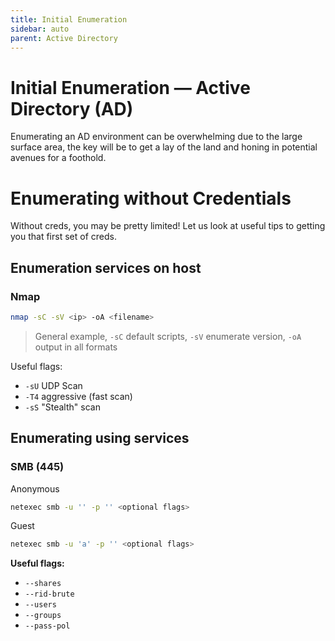 ```yaml
---
title: Initial Enumeration
sidebar: auto
parent: Active Directory
---
```


# Initial Enumeration — Active Directory (AD)
Enumerating an AD environment can be overwhelming due to the large surface area, the key will be to get a lay of the land and honing in potential avenues for a foothold.


# Enumerating without Credentials
Without creds, you may be pretty limited! Let us look at useful tips to getting you that first set of creds.

## Enumeration services on host

### Nmap
```bash
nmap -sC -sV <ip> -oA <filename>
```
> General example, `-sC` default scripts, `-sV` enumerate version, `-oA` output in all formats

Useful flags:
- `-sU` UDP Scan
- `-T4` aggressive (fast scan)
- `-sS` "Stealth" scan



## Enumerating using services
### SMB (445)
Anonymous
```bash
netexec smb -u '' -p '' <optional flags>
```
Guest
```bash
netexec smb -u 'a' -p '' <optional flags>
```

**Useful flags:**
- `--shares`
- `--rid-brute`
- `--users`
- `--groups`
- `--pass-pol`
